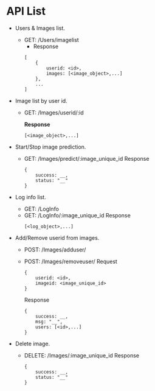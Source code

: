 # API List
- Users & Images list.
    - GET: /Users/imagelist
        - Response
        ```
        [
            {
                userid: <id>,
                images: [<image_object>,...]
            },
            ...
        ]
        ```

- Image list by user id.
    - GET: /Images/userid/:id
        
        **Response**
        ```
        [<image_object>,...]
        ```

- Start/Stop image prediction.
    - GET: /Images/predict/:image_unique_id
        Response
        ```
        {
            success: __, 
            status: "__"
        }
        ```

- Log info list.
    - GET: /LogInfo
    - GET: /LogInfo/:image_unique_id
        Response
        ```
        [<log_object>,...]
        ```

- Add/Remove userid from images.
    - POST: /Images/adduser/
    - POST: /Images/removeuser/
        Request
        ```
        {
            userid: <id>,
            imageid: <image_unique_id>
        }
        ```

        Response
        ```
        {
            success: __,
            msg: "__",
            users: [<id>,...]
        }
        ```
- Delete image.
    - DELETE: /Images/:image_unique_id
        Response
        ```
        {
            success: __,
            status: "__"
        }
        ```
